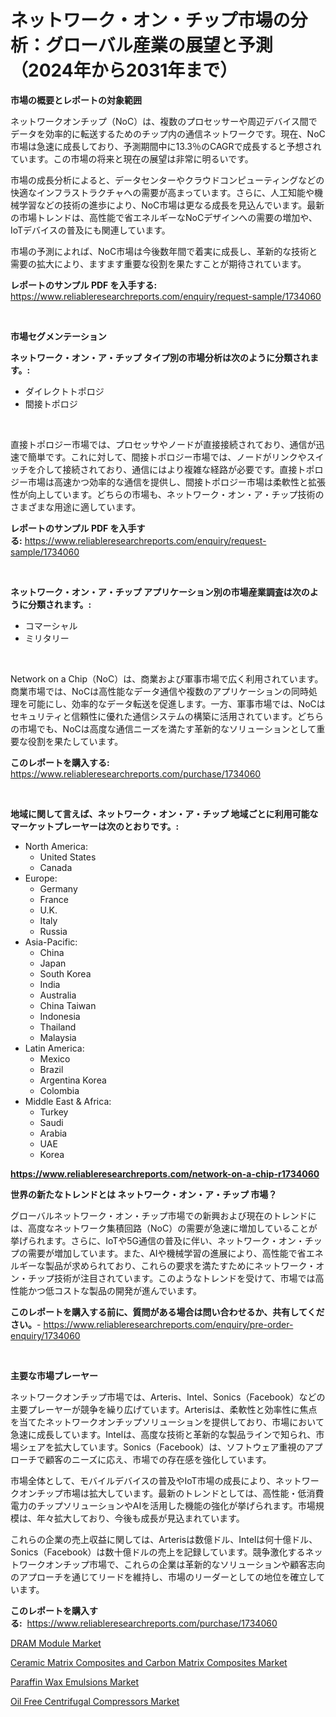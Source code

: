 <p><h1>ネットワーク・オン・チップ市場の分析：グローバル産業の展望と予測（2024年から2031年まで）</h1></p><p><strong>市場の概要とレポートの対象範囲</strong></p>
<p><p>ネットワークオンチップ（NoC）は、複数のプロセッサーや周辺デバイス間でデータを効率的に転送するためのチップ内の通信ネットワークです。現在、NoC市場は急速に成長しており、予測期間中に13.3％のCAGRで成長すると予想されています。この市場の将来と現在の展望は非常に明るいです。</p><p>市場の成長分析によると、データセンターやクラウドコンピューティングなどの快適なインフラストラクチャへの需要が高まっています。さらに、人工知能や機械学習などの技術の進歩により、NoC市場は更なる成長を見込んでいます。最新の市場トレンドは、高性能で省エネルギーなNoCデザインへの需要の増加や、IoTデバイスの普及にも関連しています。</p><p>市場の予測によれば、NoC市場は今後数年間で着実に成長し、革新的な技術と需要の拡大により、ますます重要な役割を果たすことが期待されています。</p></p>
<p><strong>レポートのサンプル PDF を入手する:</strong> <a href="https://www.reliableresearchreports.com/enquiry/request-sample/1734060">https://www.reliableresearchreports.com/enquiry/request-sample/1734060</a></p>
<p>&nbsp;</p>
<p><strong>市場セグメンテーション</strong></p>
<p><strong>ネットワーク・オン・ア・チップ タイプ別の市場分析は次のように分類されます。:</strong></p>
<p><ul><li>ダイレクトトポロジ</li><li>間接トポロジ</li></ul></p>
<p>&nbsp;</p>
<p><p>直接トポロジー市場では、プロセッサやノードが直接接続されており、通信が迅速で簡単です。これに対して、間接トポロジー市場では、ノードがリンクやスイッチを介して接続されており、通信にはより複雑な経路が必要です。直接トポロジー市場は高速かつ効率的な通信を提供し、間接トポロジー市場は柔軟性と拡張性が向上しています。どちらの市場も、ネットワーク・オン・ア・チップ技術のさまざまな用途に適しています。</p></p>
<p><strong>レポートのサンプル PDF を入手する:</strong>&nbsp;<a href="https://www.reliableresearchreports.com/enquiry/request-sample/1734060">https://www.reliableresearchreports.com/enquiry/request-sample/1734060</a></p>
<p>&nbsp;</p>
<p><strong> ネットワーク・オン・ア・チップ アプリケーション別の市場産業調査は次のように分類されます。:</strong></p>
<p><ul><li>コマーシャル</li><li>ミリタリー</li></ul></p>
<p>&nbsp;</p>
<p><p>Network on a Chip（NoC）は、商業および軍事市場で広く利用されています。商業市場では、NoCは高性能なデータ通信や複数のアプリケーションの同時処理を可能にし、効率的なデータ転送を促進します。一方、軍事市場では、NoCはセキュリティと信頼性に優れた通信システムの構築に活用されています。どちらの市場でも、NoCは高度な通信ニーズを満たす革新的なソリューションとして重要な役割を果たしています。</p></p>
<p><strong>このレポートを購入する:</strong>&nbsp; <a href="https://www.reliableresearchreports.com/purchase/1734060">https://www.reliableresearchreports.com/purchase/1734060</a></p>
<p>&nbsp;</p>
<p><strong>地域に関して言えば、ネットワーク・オン・ア・チップ 地域ごとに利用可能なマーケットプレーヤーは次のとおりです。:</strong></p>
<p><ul>
    <li>
        North America:
        <ul>
            <li>United States</li>
            <li>Canada</li>
        </ul>
    </li>
    <li>
        Europe:
        <ul>
            <li>Germany</li>
            <li>France</li>
            <li>U.K.</li>
            <li>Italy</li>
            <li>Russia</li>
        </ul>
    </li>
    <li>
        Asia-Pacific:
        <ul>
            <li>China</li>
            <li>Japan</li>
            <li>South Korea</li>
            <li>India</li>
            <li>Australia</li>
            <li>China Taiwan</li>
            <li>Indonesia</li>
            <li>Thailand</li>
            <li>Malaysia</li>
        </ul>
    </li>
    <li>
        Latin America:
        <ul>
            <li>Mexico</li>
            <li>Brazil</li>
            <li>Argentina Korea</li>
            <li>Colombia</li>
        </ul>
    </li>
    <li>
        Middle East & Africa:
        <ul>
            <li>Turkey</li>
            <li>Saudi</li>
            <li>Arabia</li>
            <li>UAE</li>
            <li>Korea</li>
        </ul>
    </li>
    </ul></p>
<p><strong><a href="https://www.reliableresearchreports.com/network-on-a-chip-r1734060">https://www.reliableresearchreports.com/network-on-a-chip-r1734060</a></strong>&nbsp;</p>
<p><strong>世界の新たなトレンドとは ネットワーク・オン・ア・チップ 市場？</strong></p>
<p><p>グローバルネットワーク・オン・チップ市場での新興および現在のトレンドには、高度なネットワーク集積回路（NoC）の需要が急速に増加していることが挙げられます。さらに、IoTや5G通信の普及に伴い、ネットワーク・オン・チップの需要が増加しています。また、AIや機械学習の進展により、高性能で省エネルギーな製品が求められており、これらの要求を満たすためにネットワーク・オン・チップ技術が注目されています。このようなトレンドを受けて、市場では高性能かつ低コストな製品の開発が進んでいます。</p></p>
<p><strong>このレポートを購入する前に、質問がある場合は問い合わせるか、共有してください。</strong>- <a href="https://www.reliableresearchreports.com/enquiry/pre-order-enquiry/1734060">https://www.reliableresearchreports.com/enquiry/pre-order-enquiry/1734060</a></p>
<p>&nbsp;</p>
<p><strong>主要な市場プレーヤー</strong></p>
<p><p>ネットワークオンチップ市場では、Arteris、Intel、Sonics（Facebook）などの主要プレーヤーが競争を繰り広げています。Arterisは、柔軟性と効率性に焦点を当てたネットワークオンチップソリューションを提供しており、市場において急速に成長しています。Intelは、高度な技術と革新的な製品ラインで知られ、市場シェアを拡大しています。Sonics（Facebook）は、ソフトウェア重視のアプローチで顧客のニーズに応え、市場での存在感を強化しています。</p><p>市場全体として、モバイルデバイスの普及やIoT市場の成長により、ネットワークオンチップ市場は拡大しています。最新のトレンドとしては、高性能・低消費電力のチップソリューションやAIを活用した機能の強化が挙げられます。市場規模は、年々拡大しており、今後も成長が見込まれています。</p><p>これらの企業の売上収益に関しては、Arterisは数億ドル、Intelは何十億ドル、Sonics（Facebook）は数十億ドルの売上を記録しています。競争激化するネットワークオンチップ市場で、これらの企業は革新的なソリューションや顧客志向のアプローチを通じてリードを維持し、市場のリーダーとしての地位を確立しています。</p></p>
<p><strong>このレポートを購入する:</strong>&nbsp;&nbsp;<a href="https://www.reliableresearchreports.com/purchase/1734060">https://www.reliableresearchreports.com/purchase/1734060</a></p>
<p><p><a href="https://silk-columnist-571.notion.site/DRAM-Module-Market-Size-Market-Outlook-and-Market-Forecast-2024-to-2031-32f45e2a3e824900bd241df18a643b95">DRAM Module Market</a></p><p><a href="https://www.linkedin.com/pulse/global-ceramic-matrix-composites-carbon-market-size-trends-uimxe?trackingId=8Spm%2BLC%2FQJ8LPnLXhQIo5w%3D%3D">Ceramic Matrix Composites and Carbon Matrix Composites Market</a></p><p><a href="https://www.linkedin.com/pulse/paraffin-wax-emulsions-market-size-2024-2031-global-fkcye?trackingId=LF%2Fi2Rxjg2vsUESaqxovDA%3D%3D">Paraffin Wax Emulsions Market</a></p><p><a href="https://view.publitas.com/reportprime-1/oil-free-centrifugal-compressors-market-trends-forecast-and-competitive-analysis-to-2031/">Oil Free Centrifugal Compressors Market</a></p></p>